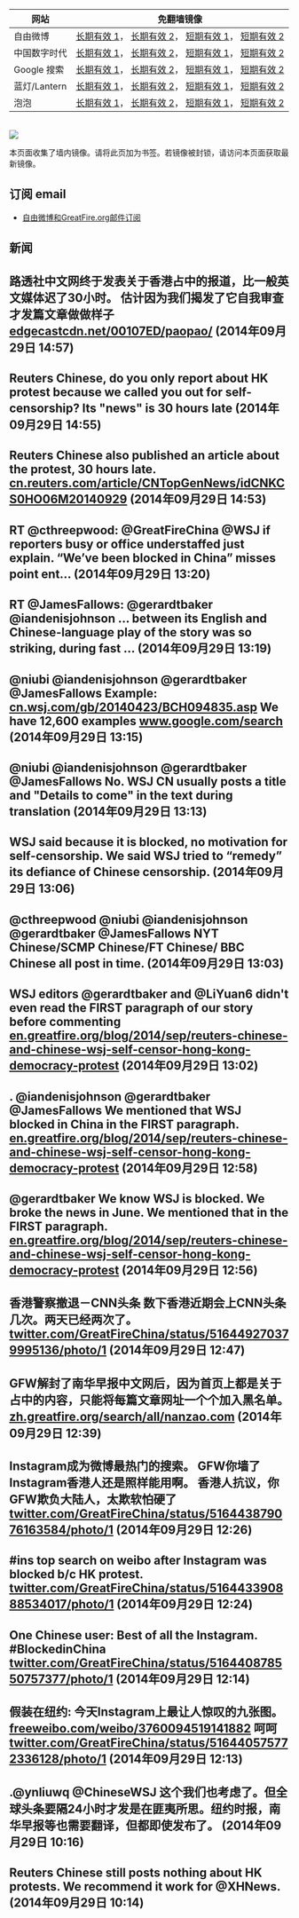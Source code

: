 <table>
    <thead>
        <tr>
            <th>网站</th>
            <th>免翻墙镜像</th>
        </tr>
    </thead>
    <tbody>    
        <tr>
            <td>自由微博</td>
            <td>            
                <a href="https://edgecastcdn.net/00107ED/freeweibo/" target="_BLANK">长期有效 1</a>，            
                <a href="https://objects.dreamhost.com/freeweibo/index.html" target="_BLANK">长期有效 2</a>，            
                <a href="https://fw3.azurewebsites.net" target="_BLANK">短期有效 1</a>，            
                <a href="https://d1stdkq55ggsv7.cloudfront.net" target="_BLANK">短期有效 2</a>
            </td>
        </tr>    
        <tr>
            <td>中国数字时代</td>
            <td>            
                <a href="https://a248.e.akamai.net/f/1/1/1/dci.download.akamai.com/35985/159415/1/c/" target="_BLANK">长期有效 1</a>，            
                <a href="https://objects.dreamhost.com/cdt/index.html" target="_BLANK">长期有效 2</a>，            
                <a href="https://1ff2d.azurewebsites.net" target="_BLANK">短期有效 1</a>，            
                <a href="https://d29jekp4emy41a.cloudfront.net" target="_BLANK">短期有效 2</a>
            </td>
        </tr>    
        <tr>
            <td>Google 搜索</td>
            <td>            
                <a href="https://edgecastcdn.net/00107ED/g/" target="_BLANK">长期有效 1</a>，            
                <a href="https://objects.dreamhost.com/goo/index.html" target="_BLANK">长期有效 2</a>，            
                <a href="https://865ba.azurewebsites.net" target="_BLANK">短期有效 1</a>，            
                <a href="https://d3vv89cvqbrqlq.cloudfront.net" target="_BLANK">短期有效 2</a>
            </td>
        </tr>    
        <tr>
            <td>蓝灯/Lantern</td>
            <td>            
                <a href="https://a248.e.akamai.net/f/1/1/1/dci.download.akamai.com/35985/159415/1/l/" target="_BLANK">长期有效 1</a>，            
                <a href="https://objects.dreamhost.com/lantern/index.html" target="_BLANK">长期有效 2</a>，            
                <a href="https://c7511.azurewebsites.net" target="_BLANK">短期有效 1</a>，            
                <a href="https://dx1djqjpnvurw.cloudfront.net" target="_BLANK">短期有效 2</a>
            </td>
        </tr>    
        <tr>
            <td>泡泡</td>
            <td>            
                <a href="https://edgecastcdn.net/00107ED/paopao/" target="_BLANK">长期有效 1</a>，            
                <a href="https://objects.dreamhost.com/paopao/index.html" target="_BLANK">长期有效 2</a>，            
                <a href="https://paopao2.azurewebsites.net" target="_BLANK">短期有效 1</a>，            
                <a href="https://d19ysv8o6fv16v.cloudfront.net" target="_BLANK">短期有效 2</a>
            </td>
        </tr>
    </tbody>
</table>
<br/>
<img src="https://raw.githubusercontent.com/greatfire/z/master/logos.gif" />

本页面收集了墙内镜像。请将此页加为书签。若镜像被封锁，请访问本页面获取最新镜像。

## 订阅 email
* <a href="https://b.us7.list-manage.com/subscribe?u=854fca58782082e0cbdf204a0&id=c78949b93c">自由微博和GreatFire.org邮件订阅</a>
    
## 新闻
路透社中文网终于发表关于香港占中的报道，比一般英文媒体迟了30小时。 估计因为我们揭发了它自我审查才发篇文章做做样子 <a href="https://edgecastcdn.net/00107ED/paopao/?u=/article/181" target="_BLANK">edgecastcdn.net/00107ED/paopao/</a> (2014年09月29日 14:57)
 ---
Reuters Chinese, do you only report about HK protest because we called you out for self-censorship? Its "news" is 30 hours late (2014年09月29日 14:55)
 ---
Reuters Chinese also published an article about the protest, 30 hours late. <a href="http://cn.reuters.com/article/CNTopGenNews/idCNKCS0HO06M20140929" target="_BLANK">cn.reuters.com/article/CNTopGenNews/idCNKCS0HO06M20140929</a> (2014年09月29日 14:53)
 ---
RT @cthreepwood: @GreatFireChina @WSJ if reporters busy or office understaffed just explain.
“We’ve been blocked in China” misses point ent… (2014年09月29日 13:20)
 ---
RT @JamesFallows: @gerardtbaker @iandenisjohnson … between its English and Chinese-language play of the story was so striking, during fast … (2014年09月29日 13:19)
 ---
@niubi @iandenisjohnson @gerardtbaker @JamesFallows Example: <a href="http://cn.wsj.com/gb/20140423/BCH094835.asp" target="_BLANK">cn.wsj.com/gb/20140423/BCH094835.asp</a> We have 12,600 examples <a href="https://www.google.com/search?q=%E8%AF%B7%E7%9C%8B%E7%A8%8D%E5%90%8E%E8%AF%A6%E7%BB%86%E6%8A%A5%E9%81%93&oq=%E8%AF%B7%E7%9C%8B%E7%A8%8D%E5%90%8E%E8%AF%A6%E7%BB%86%E6%8A%A5%E9%81%93&aqs=chrome..69i57.3992j0j7&sourceid=chrome&es_sm=91&ie=UTF-8#q=%E8%AF%B7%E7%9C%8B%E7%A8%8D%E5%90%8E%E8%AF%A6%E7%BB%86%E6%8A%A5%E9%81%93+site:cn.wsj.com&start=0" target="_BLANK">www.google.com/search</a> (2014年09月29日 13:15)
 ---
@niubi @iandenisjohnson @gerardtbaker @JamesFallows No. WSJ CN usually posts a title and "Details to come" in the text during translation (2014年09月29日 13:13)
 ---
WSJ said because it is blocked, no motivation for self-censorship. We said WSJ tried to “remedy” its defiance of Chinese censorship. (2014年09月29日 13:06)
 ---
@cthreepwood @niubi @iandenisjohnson @gerardtbaker @JamesFallows NYT Chinese/SCMP Chinese/FT Chinese/ BBC Chinese all post in time. (2014年09月29日 13:03)
 ---
WSJ editors @gerardtbaker and @LiYuan6 didn't even read the FIRST paragraph of our story before commenting <a href="https://en.greatfire.org/blog/2014/sep/reuters-chinese-and-chinese-wsj-self-censor-hong-kong-democracy-protest" target="_BLANK">en.greatfire.org/blog/2014/sep/reuters-chinese-and-chinese-wsj-self-censor-hong-kong-democracy-protest</a> (2014年09月29日 13:02)
 ---
. @iandenisjohnson @gerardtbaker @JamesFallows We mentioned that WSJ blocked in China in the FIRST paragraph. <a href="https://en.greatfire.org/blog/2014/sep/reuters-chinese-and-chinese-wsj-self-censor-hong-kong-democracy-protest" target="_BLANK">en.greatfire.org/blog/2014/sep/reuters-chinese-and-chinese-wsj-self-censor-hong-kong-democracy-protest</a> (2014年09月29日 12:58)
 ---
@gerardtbaker We know WSJ is blocked. We broke the news in June. We mentioned that in the FIRST paragraph. <a href="https://en.greatfire.org/blog/2014/sep/reuters-chinese-and-chinese-wsj-self-censor-hong-kong-democracy-protest" target="_BLANK">en.greatfire.org/blog/2014/sep/reuters-chinese-and-chinese-wsj-self-censor-hong-kong-democracy-protest</a> (2014年09月29日 12:56)
 ---
香港警察撤退－CNN头条 数下香港近期会上CNN头条几次。两天已经两次了。 <a href="https://twitter.com/GreatFireChina/status/516449270379995136/photo/1" target="_BLANK">twitter.com/GreatFireChina/status/516449270379995136/photo/1</a> (2014年09月29日 12:47)
 ---
GFW解封了南华早报中文网后，因为首页上都是关于占中的内容，只能将每篇文章网址一个个加入黑名单。 <a href="https://zh.greatfire.org/search/all/nanzao.com" target="_BLANK">zh.greatfire.org/search/all/nanzao.com</a> (2014年09月29日 12:39)
 ---
Instagram成为微博最热门的搜索。 GFW你墙了Instagram香港人还是照样能用啊。 香港人抗议，你GFW欺负大陆人，太欺软怕硬了 <a href="https://twitter.com/GreatFireChina/status/516443879076163584/photo/1" target="_BLANK">twitter.com/GreatFireChina/status/516443879076163584/photo/1</a> (2014年09月29日 12:26)
 ---
#ins top search on weibo after Instagram was blocked b/c HK protest. <a href="https://twitter.com/GreatFireChina/status/516443390888534017/photo/1" target="_BLANK">twitter.com/GreatFireChina/status/516443390888534017/photo/1</a> (2014年09月29日 12:24)
 ---
One Chinese user: Best of all the Instagram. #BlockedinChina <a href="https://twitter.com/GreatFireChina/status/516440878550757377/photo/1" target="_BLANK">twitter.com/GreatFireChina/status/516440878550757377/photo/1</a> (2014年09月29日 12:14)
 ---
假装在纽约: 今天Instagram上最让人惊叹的九张图。 <a href="https://freeweibo.com/weibo/3760094519141882" target="_BLANK">freeweibo.com/weibo/3760094519141882</a> 呵呵 <a href="https://twitter.com/GreatFireChina/status/516440575772336128/photo/1" target="_BLANK">twitter.com/GreatFireChina/status/516440575772336128/photo/1</a> (2014年09月29日 12:13)
 ---
.@ynliuwq @ChineseWSJ 这个我们也考虑了。但全球头条要隔24小时才发是在匪夷所思。纽约时报，南华早报等也需要翻译，但都即使发布了。 (2014年09月29日 10:16)
 ---
Reuters Chinese still posts nothing about HK protests. We recommend it work for @XHNews. (2014年09月29日 10:14)
 ---
